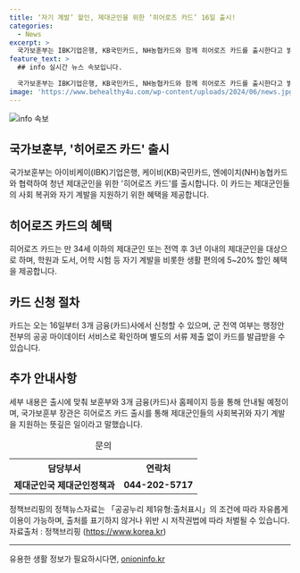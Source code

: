 ```yaml
---
title: ‘자기 계발’ 할인, 제대군인을 위한 ‘히어로즈 카드’ 16일 출시!
categories:
  - News
excerpt: >
  국가보훈부는 IBK기업은행, KB국민카드, NH농협카드와 함께 히어로즈 카드를 출시한다고 밝혔다. 이 카드는 제대군인을 위해 특별 혜택을 제공하며, 자기 계발과 사회 적응을 돕기 위해 만 34세 이하의 제대군인 및 전역 후 3년 이내 제대군인이 대상이다. 학원, 도서, 어학 시험 등에 5~20% 할인 혜택을 제공하며, 공공 마이데이터 서비스를 통해 간편하게 확인하고 신청할 수 있다. 보훈부는 이를 통해 제대군인들의 사회복귀와 자기 계발을 지원하고자 한다고 전했다. (출처: 정책브리핑)
feature_text: >
  ## info 실시간 뉴스 속보입니다.

  국가보훈부는 IBK기업은행, KB국민카드, NH농협카드와 함께 히어로즈 카드를 출시한다고 밝혔다. 이 카드는 제대군인을 위해 특별 혜택을 제공하며, 자기 계발과 사회 적응을 돕기 위해 만 34세 이하의 제대군인 및 전역 후 3년 이내 제대군인이 대상이다. 학원, 도서, 어학 시험 등에 5~20% 할인 혜택을 제공하며, 공공 마이데이터 서비스를 통해 간편하게 확인하고 신청할 수 있다. 보훈부는 이를 통해 제대군인들의 사회복귀와 자기 계발을 지원하고자 한다고 전했다. (출처: 정책브리핑)
image: 'https://www.behealthy4u.com/wp-content/uploads/2024/06/news.jpg'
---
```


<p><img src="https://www.behealthy4u.com/wp-content/uploads/2024/06/news.jpg" alt="info 속보" /></p>

<h2>국가보훈부, '히어로즈 카드' 출시</h2>

<p data-ke-size="size16">국가보훈부는 아이비케이(IBK)기업은행, 케이비(KB)국민카드, 엔에이치(NH)농협카드와 협력하여 청년 제대군인을 위한 '히어로즈 카드'를 출시합니다. 이 카드는 제대군인들의 사회 복귀와 자기 계발을 지원하기 위한 혜택을 제공합니다.</p>

<h2>히어로즈 카드의 혜택</h2>

<p data-ke-size="size16">히어로즈 카드는 만 34세 이하의 제대군인 또는 전역 후 3년 이내의 제대군인을 대상으로 하며, 학원과 도서, 어학 시험 등 자기 계발을 비롯한 생활 편의에 5~20% 할인 혜택을 제공합니다.</p>

<h2>카드 신청 절차</h2>

<p data-ke-size="size16">카드는 오는 16일부터 3개 금융(카드)사에서 신청할 수 있으며, 군 전역 여부는 행정안전부의 공공 마이데이터 서비스로 확인하며 별도의 서류 제출 없이 카드를 발급받을 수 있습니다.</p>

<h2>추가 안내사항</h2>

<p data-ke-size="size16">세부 내용은 출시에 맞춰 보훈부와 3개 금융(카드)사 홈페이지 등을 통해 안내될 예정이며, 국가보훈부 장관은 히어로즈 카드 출시를 통해 제대군인들의 사회복귀와 자기 계발을 지원하는 뜻깊은 일이라고 말했습니다.</p>

<table>
  <caption>문의</caption>
  <tr>
    <th>담당부서</th>
    <th>연락처</th>
  </tr>
  <tr>
    <td style="text-align: center; height: 17px;"><b>제대군인국 제대군인정책과</b></td>
    <td style="text-align: center; height: 17px;"><b>044-202-5717</b></td>
  </tr>
</table>

<p data-ke-size="size16">정책브리핑의 정책뉴스자료는 「공공누리 제1유형:출처표시」의 조건에 따라 자유롭게 이용이 가능하며, 출처를 표기하지 않거나 위반 시 저작권법에 따라 처벌될 수 있습니다. <br>자료출처 : 정책브리핑 (<a href="https://https://www.korea.kr">https://www.korea.kr</a>)</p>

<hr>
유용한 생활 정보가 필요하시다면, <a href="https://onioninfo.kr" rel="dofollow">onioninfo.kr</a>


